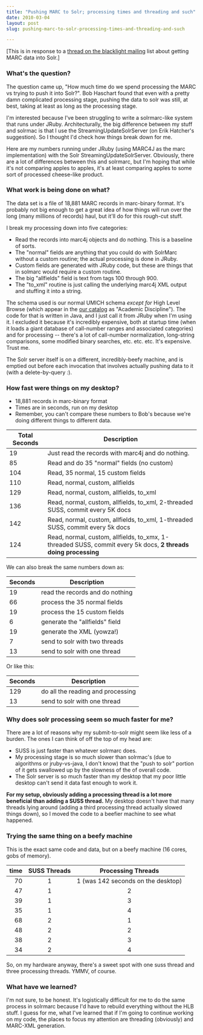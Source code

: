 ```yaml
---
title: "Pushing MARC to Solr; processing times and threading and such"
date: 2010-03-04
layout: post
slug: pushing-marc-to-solr-processing-times-and-threading-and-such

---
```


[This is in response to a [thread on the blacklight mailing](http://groups.google.com/group/blacklight-development/browse_thread/thread/672b7269ada16a61?hl=en) list about getting MARC data into Solr.]

### What's the question?

The question came up, "How much time do we spend processing the MARC vs trying to push it into Solr?". Bob Haschart found that even with a pretty damn complicated processing stage, pushing the data to solr was still, at best,
taking at least as long as the processing stage.

I'm interested because I've been struggling to write a solrmarc-like system that runs under JRuby. Architecturally, the big difference between my stuff and solrmac is that I use the StreamingUpdateSolrServer (on Erik Hatcher's suggestion). So I thought I'd check how things break down for me.

Here are my numbers running under JRuby (using MARC4J as the marc
implementation) with the Solr StreamingUpdateSolrServer. Obviously, there are
a lot of differences between this and solrmarc, but I'm hoping that while it's
not comparing apples to apples, it's at least comparing apples to some sort of
processed cheese-like product.

### What work is being done on what?

The data set is a file of 18,881 MARC records in marc-binary format. It's
probably not big enough to get a great idea of how things will run over the
long (many millions of records) haul, but it'll do for this rough-cut stuff.

I break my processing down into five categories:

* Read the records into marc4j objects and do nothing. This is a baseline of sorts.
* The "normal" fields are anything that you could do with SolrMarc without a
custom routine; the actual processing is done in JRuby.
* Custom fields are generated with JRuby code, but these are things that in solmarc would require a custom routine.
* The big "allfields" field is text from tags 100 through 900.
* The "to_xml" routine is just calling the underlying marc4j XML output and stuffing it into a string.

The schema used is our normal UMICH schema *except for* High Level Browse
(which appear in the [our catalog](http://mirlyn.lib.umich.edu/) as "Academic
Discipline"). The code for that is written in Java, and I just call it from
JRuby when I'm using it. I excluded it because it's incredibly expensive, both at startup time (when it loads a giant database of call-number ranges and associated categories) and for processing -- there's a lot of call-number normalization, long-string comparisons, some modified binary searches, etc. etc. etc. It's expensive. Trust me.

The Solr server itself is on a different, incredibly-beefy machine, and is
emptied out before each invocation that involves actually pushing data to it (with a delete-by-query *:*).

### How fast were things on my desktop?

* 18,881 records in marc-binary format
* Times are in seconds, run on my desktop
* Remember, you can't compare these numbers to Bob's because we're doing
different things to different data.

|Total Seconds  | Description |
|------- | -------------- |
| 19 | Just read the records with marc4j and do nothing.|
| 85 | Read and do 35 "normal" fields (no custom)|
|104 | Read, 35 normal, 15 custom fields|
|110 | Read, normal, custom, allfields|
|129 | Read, normal, custom, allfields, to_xml|
|136 | Read, normal, custom, allfields, to_xml, 2-threaded SUSS, commit every 5K docs|
|142 | Read, normal, custom, allfields, to_xml, 1-threaded SUSS, commit every 5k docs|
|124 |Read, normal, custom, allfields, to_xmx, 1-threaded SUSS, commit every 5k docs, **2 threads doing processing**|

We can also break the same numbers down as:

Seconds | Description
-------- | -----------
  19 | read the records and do nothing
  66 | process the 35 normal fields
  19 | process the 15 custom fields
   6 | generate the "allfields" field
  19 | generate the XML (yowza!)
   7 | send to solr with two threads
  13 | send to solr with one thread

Or like this:

Seconds | Description
--------| -----------
 129 | do all the reading and processing
  13 | send to solr with one thread

### Why does solr processing seem so much faster for me?

There are a lot of reasons why my submit-to-solr might seem like less of a
burden. The ones I can think of off the top of my head are:

* SUSS is just faster than whatever solrmarc does.
* My processing stage is so much slower than solrmac's (due to algorithms or jruby-vs-java, I don't know) that the "push to solr" portion of it gets swallowed up by the slowness of the of overall code.
* The Solr server is so much faster than my desktop that my poor little
  desktop can't send it data fast enough to work it.

**For my setup, obviously adding a processing thread is a lot more beneficial
than adding a SUSS thread.** My desktop doesn't have that many threads lying around (adding a third processing thread actually slowed things down), so I moved the code to a beefier machine to see what happened.

### Trying the same thing on a beefy machine

This is the exact same code and data, but on a beefy machine (16 cores, gobs
of memory).

time   |  SUSS Threads  |   Processing Threads
-----: | :--------------: | :-------------------:
70    |    1      |    1     (was 142 seconds on the desktop)
47    |    1      |    2
39    |    1      |    3
35    |    1      |    4
68    |    2      |    1
48    |    2      |    2
38    |    2      |    3
34    |    2      |    4

So, on my hardware anyway, there's a sweet spot with one suss thread and
three processing threads. YMMV, of course.

### What have we learned?

I'm not sure, to be honest. It's logistically difficult for me to do the same
process in solrmarc because I'd have to rebuild everything without the HLB stuff. I guess for me, what I've learned that if I'm going to continue working
on my code, the places to focus my attention are threading (obviously) and MARC-XML generation.
